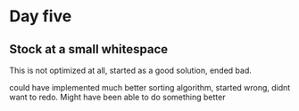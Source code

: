 # Day five
## Stock at a small whitespace

This is not optimized at all, started as a good solution, ended bad.

could have implemented much better sorting algorithm, started wrong, didnt want to redo. Might have been able to do something better
